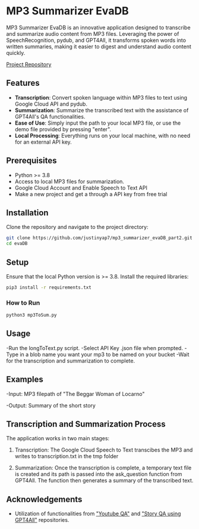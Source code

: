 
# MP3 Summarizer EvaDB

MP3 Summarizer EvaDB is an innovative application designed to transcribe and summarize audio content from MP3 files. Leveraging the power of SpeechRecognition, pydub, and GPT4All, it transforms spoken words into written summaries, making it easier to digest and understand audio content quickly.

[Project Repository](https://github.com/justinyap7/mp3_summarizer_evaDB)

## Features

- **Transcription**: Convert spoken language within MP3 files to text using Google Cloud API and pydub.
- **Summarization**: Summarize the transcribed text with the assistance of GPT4All's QA functionalities.
- **Ease of Use**: Simply input the path to your local MP3 file, or use the demo file provided by pressing "enter".
- **Local Processing**: Everything runs on your local machine, with no need for an external API key.

## Prerequisites

- Python >= 3.8
- Access to local MP3 files for summarization.
- Google Cloud Account and Enable Speech to Text API
- Make a new project and get a through a API key from free trial 

## Installation

Clone the repository and navigate to the project directory:

```sh
git clone https://github.com/justinyap7/mp3_summarizer_evaDB_part2.git
cd evaDB
```
## Setup
Ensure that the local Python version is >= 3.8. Install the required libraries:

```bat
pip3 install -r requirements.txt
```

### How to Run
```bash
python3 mp3ToSum.py
```

## Usage
-Run the longToText.py script.
-Select API Key .json file when prompted.
-Type in a blob name you want your mp3 to be named on your bucket
-Wait for the transcription and summarization to complete.

## Examples
-Input: MP3 filepath of "The Beggar Woman of Locarno"

-Output: Summary of the short story

## Transcription and Summarization Process
The application works in two main stages:

1. Transcription: The Google Cloud Speech to Text transcibes the MP3 and writes to transcription.txt in the tmp folder

2. Summarization: Once the transcription is complete, a temporary text file is created and its path is passed into the ask_question function from GPT4All. The function then generates a summary of the transcribed text.

## Acknowledgements
- Utilization of functionalities from ["Youtube QA"](https://github.com/Chitti-Ankith/Youtube_QA) and ["Story QA using GPT4All"](https://github.com/Chitti-Ankith/Story-QA-using-GPT4All) repositories.
